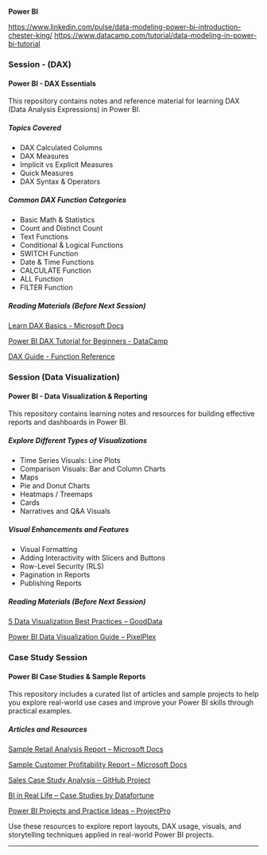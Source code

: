 **Power BI** 

https://www.linkedin.com/pulse/data-modeling-power-bi-introduction-chester-king/
https://www.datacamp.com/tutorial/data-modeling-in-power-bi-tutorial


### Session - (DAX)

#### Power BI - DAX Essentials 

This repository contains notes and reference material for learning DAX (Data Analysis Expressions) in Power BI.

##### Topics Covered

- DAX Calculated Columns
- DAX Measures
- Implicit vs Explicit Measures
- Quick Measures
- DAX Syntax & Operators

##### Common DAX Function Categories

- Basic Math & Statistics  
- Count and Distinct Count  
- Text Functions  
- Conditional & Logical Functions  
- SWITCH Function  
- Date & Time Functions  
- CALCULATE Function  
- ALL Function  
- FILTER Function  

##### Reading Materials (Before Next Session)

[Learn DAX Basics - Microsoft Docs](https://learn.microsoft.com/en-us/power-bi/transform-model/desktop-quickstart-learn-dax-basics)
  
[Power BI DAX Tutorial for Beginners - DataCamp](https://www.datacamp.com/tutorial/power-bi-dax-tutorial-for-beginners)  

[DAX Guide - Function Reference](https://dax.guide/)

### Session (Data Visualization)

#### Power BI - Data Visualization & Reporting

This repository contains learning notes and resources for building effective reports and dashboards in Power BI.

##### Explore Different Types of Visualizations

- Time Series Visuals: Line Plots
- Comparison Visuals: Bar and Column Charts
- Maps
- Pie and Donut Charts
- Heatmaps / Treemaps
- Cards
- Narratives and Q&A Visuals

##### Visual Enhancements and Features

- Visual Formatting
- Adding Interactivity with Slicers and Buttons
- Row-Level Security (RLS)
- Pagination in Reports
- Publishing Reports

##### Reading Materials (Before Next Session)

[5 Data Visualization Best Practices – GoodData](https://www.gooddata.com/blog/5-data-visualization-best-practices/)  

[Power BI Data Visualization Guide – PixelPlex](https://pixelplex.io/blog/power-bi-data-visualization/)

### Case Study Session

#### Power BI Case Studies & Sample Reports

This repository includes a curated list of articles and sample projects to help you explore real-world use cases and improve your Power BI skills through practical examples.

##### Articles and Resources

[Sample Retail Analysis Report – Microsoft Docs](https://learn.microsoft.com/en-us/power-bi/create-reports/sample-retail-analysis)

[Sample Customer Profitability Report – Microsoft Docs](https://learn.microsoft.com/en-us/power-bi/create-reports/sample-customer-profitability)

[Sales Case Study Analysis – GitHub Project](https://github.com/aisha305/Sales-Case-Study-Analysis-)

[BI in Real Life – Case Studies by Datafortune](https://datafortune.com/bi-in-real-life-case-studies-showcasing-the-impact-of-business-intelligence-services/)

[Power BI Projects and Practice Ideas – ProjectPro](https://www.projectpro.io/article/power-bi-microsoft-projects-examples-and-ideas-for-practice/533)

Use these resources to explore report layouts, DAX usage, visuals, and storytelling techniques applied in real-world Power BI projects.

---



